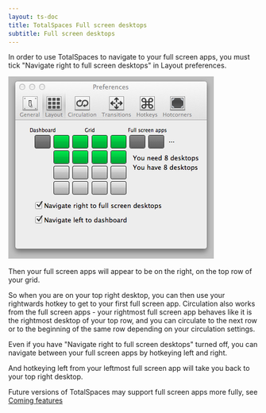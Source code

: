 ```yaml
---
layout: ts-doc
title: TotalSpaces Full screen desktops
subtitle: Full screen desktops
---
```


In order to use TotalSpaces to navigate to your full screen apps, you must tick "Navigate right to full screen desktops" in Layout preferences.

<img src="/images/layout-preferences.png">

Then your full screen apps will appear to be on the right, on the top row of your grid.

So when you are on your top right desktop, you can then use your rightwards hotkey to get to your first full screen app. Circulation also works from the full screen apps - your rightmost full screen app behaves like it is the rightmost desktop of your top row, and you can circulate to the next row or to the beginning of the same row depending on your circulation settings.

Even if you have "Navigate right to full screen desktops" turned off, you can navigate between your full screen apps by hotkeying left and right.

And hotkeying left from your leftmost full screen app will take you back to your top right desktop.

Future versions of TotalSpaces may support full screen apps more fully, see [Coming features](/coming-features)